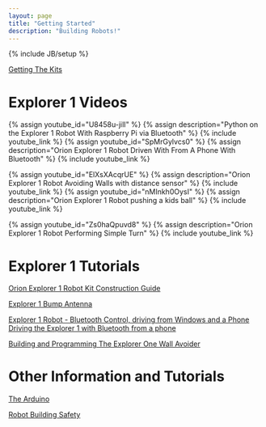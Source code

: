 ```yaml
---
layout: page
title: "Getting Started"
description: "Building Robots!"
---
```

{% include JB/setup %}

[Getting The Kits](http://shop.orionrobots.co.uk)

Explorer 1 Videos
=================
<div style="vertical-align: top">
{% assign youtube_id="U8458u-jilI" %}
{% assign description="Python on the Explorer 1 Robot With Raspberry Pi via Bluetooth" %}
{% include youtube_link %}
{% assign youtube_id="SpMrGylvcs0" %}
{% assign description="Orion Explorer 1 Robot Driven With From A Phone With Bluetooth" %}
{% include youtube_link %}

{% assign youtube_id="ElXsXAcqrUE" %}
{% assign description="Orion Explorer 1 Robot Avoiding Walls with distance sensor" %}
{% include youtube_link %}
{% assign youtube_id="nMInkh0OysI" %}
{% assign description="Orion Explorer 1 Robot pushing a kids ball" %}
{% include youtube_link %}

{% assign youtube_id="Zs0haQpuvd8" %}
{% assign description="Orion Explorer 1 Robot Performing Simple Turn" %}
{% include youtube_link %}
</div>

Explorer 1 Tutorials
====================

[Orion Explorer 1 Robot Kit Construction Guide](/construction_guide.html)

[Explorer 1 Bump Antenna](/2013/05/23/building-a-bump-sensor/ "Explorer 1 Bump Antenna")

[Explorer 1 Robot - Bluetooth Control, driving from Windows and a Phone](/explorer_arrow_control.html "Explorer Arrow Control")
[Driving the Explorer 1 with Bluetooth from a phone](/2013/11/30/bluetooth-with-the-orionrobots-explorer1-robot/)

[Building and Programming The Explorer One Wall Avoider](2013/11/14/explorer-wall-avoider-kit/)

Other Information and Tutorials
===============================
[The Arduino](http://arduino.cc)

[Robot Building Safety](/Robot+Building+Safety "Building robots can be dangerous - tips to help your safety")
